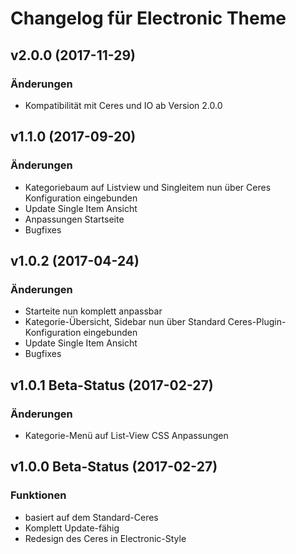 # Changelog für Electronic Theme

## v2.0.0 (2017-11-29)

### Änderungen
- Kompatibilität mit Ceres und IO ab Version 2.0.0

## v1.1.0 (2017-09-20)

### Änderungen
- Kategoriebaum auf Listview und Singleitem nun über Ceres Konfiguration eingebunden
- Update Single Item Ansicht
- Anpassungen Startseite
- Bugfixes

## v1.0.2 (2017-04-24)

### Änderungen
- Starteite nun komplett anpassbar
- Kategorie-Übersicht, Sidebar nun über Standard Ceres-Plugin-Konfiguration eingebunden
- Update Single Item Ansicht
- Bugfixes

## v1.0.1 Beta-Status (2017-02-27)

### Änderungen

- Kategorie-Menü auf List-View CSS Anpassungen

## v1.0.0 Beta-Status (2017-02-27)

### Funktionen

- basiert auf dem Standard-Ceres
- Komplett Update-fähig
- Redesign des Ceres in Electronic-Style